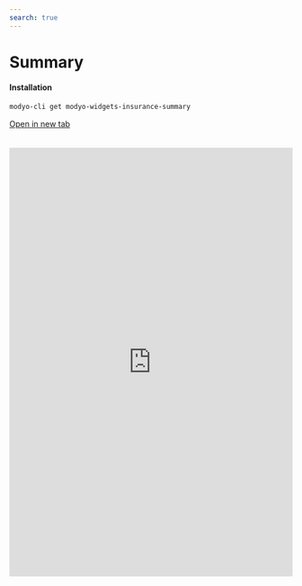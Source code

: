 ```yaml
---
search: true
---
```


# Summary <Badge text="Beta" type="warn"/> 

#### Installation

```bash
modyo-cli get modyo-widgets-insurance-summary
```

[Open in new tab](https://widgets.modyo.com/insurance/retail/summary)

<iframe id="widgetFrame" src="https://widgets.modyo.com/insurance/retail/summary" width="100%" frameBorder="0" style="min-height:762px;overflow:auto;margin-top:20px;"/>

| Feature | Description |
| ------------- | ----------- |
| ------------- | ----------- |
